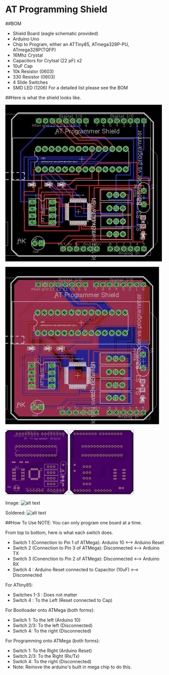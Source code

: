 AT Programming Shield
==========

##BOM
* Shield Board (eagle schematic provided)
* Arduino Uno
* Chip to Program, either an ATTiny85, ATmega328P-PU, ATmega328P(TQFP)
* 16Mhz Crystal
* Capacitors for Crytsal (22 pF) x2
* 10uF Cap 
* 10k Resistor (0603)
* 330 Resistor (0603)
* 4 Slide Switches
* SMD LED (1206)
For a detailed list please see the BOM

##Here is what the shield looks like. 

![alt text](https://github.com/AnandKapadia/ATmega328_programmer/blob/master/images/cad_1.png "CAD 1")

![alt text](https://github.com/AnandKapadia/ATmega328_programmer/blob/master/images/cad_2.png "CAD 2")

![alt text](https://github.com/AnandKapadia/ATmega328_programmer/blob/master/images/osh.png "OSH Park")

Image: 
![alt text]( "Image")

Soldered: 
![alt text]( "Soldered")

##How To Use
NOTE: You can only program one board at a time. 

From top to bottom, here is what each switch does. 
* Switch 1 (Connection to Pin 1 of ATMega): Arduino 10 <--> Arduino Reset
* Switch 2 (Connection to Pin 3 of ATMega): Disconnected <--> Arduino TX
* Switch 3 (Conenction to Pin 2 of ATMega): Disconnected <--> Arduino RX
* Switch 4 : Arduino Reset connected to Capacitor (10uF) <--> Disconnected

For ATtiny85: 
* Switches 1-3 : Does not matter
* Switch 4 : To the Left (Reset connected to Cap)

For Bootloader onto ATMega (both forms):
* Switch 1: To the left (Arduino 10)
* Switch 2/3: To the left (Disconnected)
* Switch 4: To the right (Disconnected)
    
For Programming onto ATMega (both forms):
* Switch 1: To the Right (Arduino Reset)
* Switch 2/3: To the Right (Rx/Tx)
* Switch 4: To the right (Disconnected)
* Note: Remove the arduino's built in mega chip to do this. 

